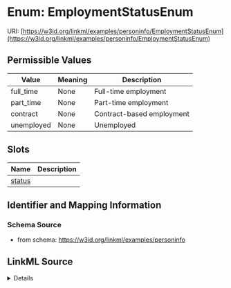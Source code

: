 # Enum: EmploymentStatusEnum 



URI: [https://w3id.org/linkml/examples/personinfo/EmploymentStatusEnum](https://w3id.org/linkml/examples/personinfo/EmploymentStatusEnum)

## Permissible Values

| Value | Meaning | Description |
| --- | --- | --- |
| full_time | None | Full-time employment |
| part_time | None | Part-time employment |
| contract | None | Contract-based employment |
| unemployed | None | Unemployed |




## Slots

| Name | Description |
| ---  | --- |
| [status](status.md) |  |





## Identifier and Mapping Information






### Schema Source


* from schema: https://w3id.org/linkml/examples/personinfo






## LinkML Source

<details>
```yaml
name: EmploymentStatusEnum
from_schema: https://w3id.org/linkml/examples/personinfo
rank: 1000
permissible_values:
  full_time:
    text: full_time
    description: Full-time employment
  part_time:
    text: part_time
    description: Part-time employment
  contract:
    text: contract
    description: Contract-based employment
  unemployed:
    text: unemployed
    description: Unemployed

```
</details>
